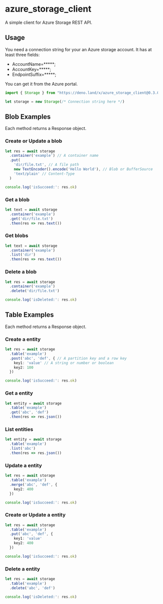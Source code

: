 # azure_storage_client

A simple client for Azure Storage REST API.

## Usage

You need a connection string for your an Azure storage account.
It has at least three fields:

- AccountName=*****;
- AccountKey=*****;
- EndpointSuffix=*****;

You can get it from the Azure portal.


```ts
import { Storage } from "https://deno.land/x/azure_storage_client@0.3.0/mod.ts"

let storage = new Storage(/* Connection string here */)

```

## Blob Examples

Each method returns a Response object.

### Create or Update a blob

```ts
let res = await storage
  .container('example') // A container name
  .put(
    'dir/file.txt', // A file path
    new TextEncoder().encode('Hello World'), // Blob or BufferSource
    'text/plain' // Content-Type
  )

console.log('isSucceed:': res.ok)
```

### Get a blob

```ts
let text = await storage
  .container('example')
  .get('dir/file.txt')
  .then(res => res.text())
```

### Get blobs

```ts
let text = await storage
  .container('example')
  .list('dir')
  .then(res => res.text())
```

### Delete a blob

```ts
let res = await storage
  .container('example')
  .delete('dir/file.txt')

console.log('isDeleted:': res.ok)
```


## Table Examples

Each method returns a Response object.

### Create a entity

```ts
let res = await storage
  .table('example')
  .post('abc', 'def', { // A partition key and a row key
    key1: 'value' // A string or number or boolean
    key2: 100
  })

console.log('isSucceed:': res.ok)
```

### Get a entity

```ts
let entity = await storage
  .table('example')
  .get('abc', 'def')
  .then(res => res.json())
```

### List entities

```ts
let entity = await storage
  .table('example')
  .list('abc')
  .then(res => res.json())
```

### Update a entity

```ts
let res = await storage
  .table('example')
  .merge('abc', 'def', {
    key2: 400
  })

console.log('isSucceed:': res.ok)
```

### Create or Update a entity

```ts
let res = await storage
  .table('example')
  .put('abc', 'def', {
    key1: 'value'
    key2: 400
  })

console.log('isSucceed:': res.ok)
```

### Delete a entity

```ts
let res = await storage
  .table('example')
  .delete('abc', 'def')

console.log('isDeleted:': res.ok)
```